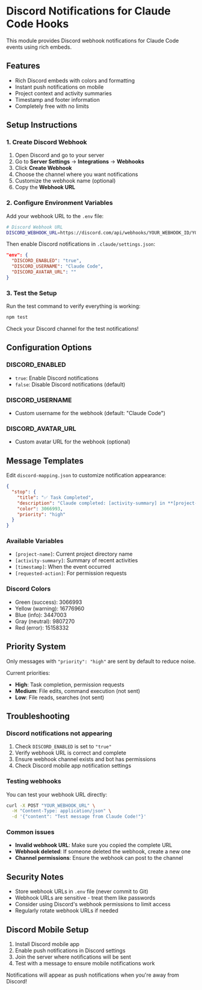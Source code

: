 # Discord Notifications for Claude Code Hooks

This module provides Discord webhook notifications for Claude Code events using rich embeds.

## Features

- Rich Discord embeds with colors and formatting
- Instant push notifications on mobile
- Project context and activity summaries
- Timestamp and footer information
- Completely free with no limits

## Setup Instructions

### 1. Create Discord Webhook

1. Open Discord and go to your server
2. Go to **Server Settings** → **Integrations** → **Webhooks**
3. Click **Create Webhook**
4. Choose the channel where you want notifications
5. Customize the webhook name (optional)
6. Copy the **Webhook URL**

### 2. Configure Environment Variables

Add your webhook URL to the `.env` file:

```bash
# Discord Webhook URL
DISCORD_WEBHOOK_URL=https://discord.com/api/webhooks/YOUR_WEBHOOK_ID/YOUR_WEBHOOK_TOKEN
```

Then enable Discord notifications in `.claude/settings.json`:

```json
"env": {
  "DISCORD_ENABLED": "true",
  "DISCORD_USERNAME": "Claude Code",
  "DISCORD_AVATAR_URL": ""
}
```

### 3. Test the Setup

Run the test command to verify everything is working:

```bash
npm test
```

Check your Discord channel for the test notifications!

## Configuration Options

### DISCORD_ENABLED
- `true`: Enable Discord notifications
- `false`: Disable Discord notifications (default)

### DISCORD_USERNAME
- Custom username for the webhook (default: "Claude Code")

### DISCORD_AVATAR_URL
- Custom avatar URL for the webhook (optional)

## Message Templates

Edit `discord-mapping.json` to customize notification appearance:

```json
{
  "stop": {
    "title": "✅ Task Completed",
    "description": "Claude completed: [activity-summary] in **[project-name]**",
    "color": 3066993,
    "priority": "high"
  }
}
```

### Available Variables
- `[project-name]`: Current project directory name
- `[activity-summary]`: Summary of recent activities
- `[timestamp]`: When the event occurred
- `[requested-action]`: For permission requests

### Discord Colors
- Green (success): 3066993
- Yellow (warning): 16776960
- Blue (info): 3447003
- Gray (neutral): 9807270
- Red (error): 15158332

## Priority System

Only messages with `"priority": "high"` are sent by default to reduce noise.

Current priorities:
- **High**: Task completion, permission requests
- **Medium**: File edits, command execution (not sent)
- **Low**: File reads, searches (not sent)

## Troubleshooting

### Discord notifications not appearing
1. Check `DISCORD_ENABLED` is set to `"true"`
2. Verify webhook URL is correct and complete
3. Ensure webhook channel exists and bot has permissions
4. Check Discord mobile app notification settings

### Testing webhooks
You can test your webhook URL directly:

```bash
curl -X POST "YOUR_WEBHOOK_URL" \
  -H "Content-Type: application/json" \
  -d '{"content": "Test message from Claude Code!"}'
```

### Common issues
- **Invalid webhook URL**: Make sure you copied the complete URL
- **Webhook deleted**: If someone deleted the webhook, create a new one
- **Channel permissions**: Ensure the webhook can post to the channel

## Security Notes

- Store webhook URLs in `.env` file (never commit to Git)
- Webhook URLs are sensitive - treat them like passwords
- Consider using Discord's webhook permissions to limit access
- Regularly rotate webhook URLs if needed

## Discord Mobile Setup

1. Install Discord mobile app
2. Enable push notifications in Discord settings
3. Join the server where notifications will be sent
4. Test with a message to ensure mobile notifications work

Notifications will appear as push notifications when you're away from Discord!